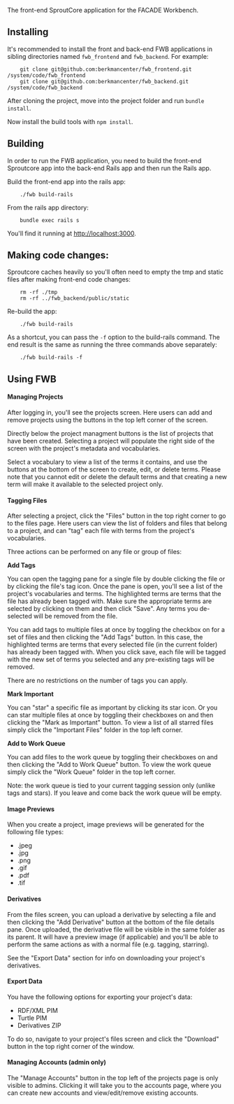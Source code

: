 The front-end SproutCore application for the FACADE Workbench.

## Installing

It's recommended to install the front and back-end FWB applications in sibling directories named `fwb_frontend` and `fwb_backend`. For example:

		git clone git@github.com:berkmancenter/fwb_frontend.git /system/code/fwb_frontend
		git clone git@github.com:berkmancenter/fwb_backend.git /system/code/fwb_backend

After cloning the project, move into the project folder and run `bundle install`.

Now install the build tools with `npm install`.

## Building

In order to run the FWB application, you need to build the front-end Sproutcore app into the back-end Rails app and then run the Rails app.

Build the front-end app into the rails app:

		./fwb build-rails

From the rails app directory:

		bundle exec rails s

You'll find it running at [http://localhost:3000](http://localhost:3000).

## Making code changes:

Sproutcore caches heavily so you'll often need to empty the tmp and static files after making front-end code changes:

		rm -rf ./tmp
		rm -rf ../fwb_backend/public/static

Re-build the app:

		./fwb build-rails

As a shortcut, you can pass the `-f` option to the build-rails command. The end result is the same as running the three commands above separately:

		./fwb build-rails -f

## Using FWB

#### Managing Projects

After logging in, you'll see the projects screen. Here users can add and remove projects using the buttons in the top left corner of the screen.

Directly below the project managment buttons is the list of projects that have been created. Selecting a project will populate the right side of the screen with the project's metadata and vocabularies.

Select a vocabulary to view a list of the terms it contains, and use the buttons at the bottom of the screen to create, edit, or delete terms. Please note that you cannot edit or delete the default terms and that creating a new term will make it available to the selected project only.

#### Tagging Files

After selecting a project, click the "Files" button in the top right corner to go to the files page. Here users can view the list of folders and files that belong to a project, and can "tag" each file with terms from the project's vocabularies.

Three actions can be performed on any file or group of files:

**Add Tags**

You can open the tagging pane for a single file by double clicking the file or by clicking the file's tag icon. Once the pane is open, you'll see a list of the project's vocabularies and terms. The highlighted terms are terms that the file has already been tagged with. Make sure the appropriate terms are selected by clicking on them and then click "Save". Any terms you de-selected will be removed from the file.

You can add tags to multiple files at once by toggling the checkbox on for a set of files and then clicking the "Add Tags" button. In this case, the highlighted terms are terms that every selected file (in the current folder) has already been tagged with. When you click save, each file will be tagged with the new set of terms you selected and any pre-existing tags will be removed.

There are no restrictions on the number of tags you can apply.

**Mark Important**

You can "star" a specific file as important by clicking its star icon. Or you can star multiple files at once by toggling their checkboxes on and then clicking the "Mark as Important" button. To view a list of all starred files simply click the "Important Files" folder in the top left corner.

**Add to Work Queue**

You can add files to the work queue by toggling their checkboxes on and then clicking the "Add to Work Queue" button. To view the work queue simply click the "Work Queue" folder in the top left corner.

Note: the work queue is tied to your current tagging session only (unlike tags and stars). If you leave and come back the work queue will be empty.

#### Image Previews

When you create a project, image previews will be generated for the following file types:

- .jpeg
- .jpg
- .png
- .gif
- .pdf
- .tif

#### Derivatives

From the files screen, you can upload a derivative by selecting a file and then clicking the "Add Derivative" button at the bottom of the file details pane. Once uploaded, the derivative file will be visible in the same folder as its parent. It will have a preview image (if applicable) and you'll be able to perform the same actions as with a normal file (e.g. tagging, starring).

See the "Export Data" section for info on downloading your project's derivatives.

#### Export Data

You have the following options for exporting your project's data:

- RDF/XML PIM
- Turtle PIM
- Derivatives ZIP

To do so, navigate to your project's files screen and click the "Download" button in the top right corner of the window.

#### Managing Accounts (admin only)

The "Manage Accounts" button in the top left of the projects page is only visible to admins. Clicking it will take you to the accounts page, where you can create new accounts and view/edit/remove existing accounts.